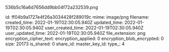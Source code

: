 536b5c16a6d7656dd9bb04f72a232539.png

id: ff04b9a1727e4f26a3034428f289019c
mime: image/png
filename: 
created_time: 2022-01-19T02:30:05.940Z
updated_time: 2022-01-19T02:30:05.940Z
user_created_time: 2022-01-19T02:30:05.940Z
user_updated_time: 2022-01-19T02:30:05.940Z
file_extension: png
encryption_cipher_text: 
encryption_applied: 0
encryption_blob_encrypted: 0
size: 20173
is_shared: 0
share_id: 
master_key_id: 
type_: 4